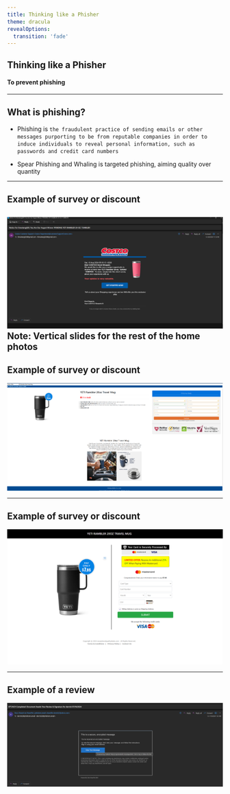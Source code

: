 ```yaml
---
title: Thinking like a Phisher
theme: dracula
revealOptions:
  transition: 'fade'
---
```

## Thinking like a Phisher
#### To prevent phishing

---
## What is phishing?
 - Phishing is 
    ``the fraudulent practice of sending emails or other messages purporting to be from reputable companies in order to induce individuals to reveal personal information, such as passwords and credit card numbers``

 - Spear Phishing and Whaling is targeted phishing, aiming quality over quantity

---

## Example of survey or discount
![An image showing a Costco survey email](images/PhishingEmail_Screenshot.png)
Note: Vertical slides for the rest of the home photos
----

## Example of survey or discount
![An image showing a page asking for your address](images/Phishing_Website.png)

----


## Example of survey or discount
![An image showing a page asking for your CC information to cover shipping](images/Phishing_Website_CCInfo.png)

---

## Example of a review
![An image showing the link in an email that is suspicious!](images/PhishingEmail_Screenshot_Hover.png)

